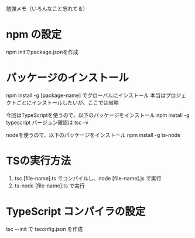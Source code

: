勉強メモ（いろんなこと忘れてる）
# npm の設定
npm initでpackage.jsonを作成

# パッケージのインストール
npm install -g [package-name] でグローバルにインストール
本当はプロジェクトごとにインストールしたいが、ここでは省略

今回はTypeScriptを使うので、以下のパッケージをインストール
npm install -g typescript
バージョン確認は tsc -v

nodeを使うので、以下のパッケージをインストール
npm install -g ts-node

# TSの実行方法
1. tsc [file-name].ts でコンパイルし、node [file-name].js で実行
2. ts-node [file-name].ts で実行

# TypeScript コンパイラの設定
tsc --init で tsconfig.json を作成